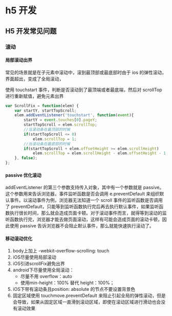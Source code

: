 # h5 开发

## H5 开发常见问题

### 滚动

#### 局部滚动出界

常见的场景就是在子元素中滚动中，滚到最顶部或最底部时由于 ios 的弹性滚动，界面超出，变成了全局滚动，

使用 touchstart 事件，判断是否滚动到了最顶端或者最底端，然后对 scrollTop 进行重新赋值，避免元素出界

```javascript
var ScrollFix = function(elem) {
    var startY, startTopScroll;
    elem.addEventListener('touchstart', function(event){
        startY = event.touches[0].pageY;
        startTopScroll = elem.scrollTop;
        //当滚动条在最顶部的时候
        if(startTopScroll <= 0)
            elem.scrollTop = 1;
        //当滚动条在最底部的时候
        if(startTopScroll + elem.offsetHeight >= elem.scrollHeight)
            elem.scrollTop = elem.scrollHeight - elem.offsetHeight - 1;
    }, false);
};
```

#### passive 优化滚动

addEventListener 的第三个参数支持传入对象，其中有一个参数就是 passive。这个参数用来告诉浏览器，事件监听函数是否会调用 e.preventDefault 来组织默认事件。以滚动事件为例，浏览器无法知道一个 scroll 事件的监听函数是否调用了 preventDefault，只能等到监听函数执行完后再去执行默认事件，如果监听函数执行很长时间，那么就会造成页面卡顿。对于滚动事件而言，就得等到滚动的监听函数执行完，浏览器才能去做页面滚动，这样有可能会造成页面的滚动卡顿，因此使用 passive 告诉浏览器不会阻止默认事件，那么就能快速执行滚动了。

#### 移动滚动优化

1. body上加上 -webkit-overflow-scrolling: touch
2. iOS尽量使用局部滚动
3. iOS引进scrollFix避免出界
4. android下尽量使用全局滚动：
   - 尽量不用 overflow：auto
   - 使用min-height：100% 替代 height：100%；
5. iOS下带有滚动条且position: absolute 的节点不要设置背景色
6. 固定区域使用 touchmove.preventDefault 来阻止引起全局的弹性滚动，但是会导致，如果从固定区域一直滑到滚动区域，即使在滚动区域进行滑动也会没有滚动效果
